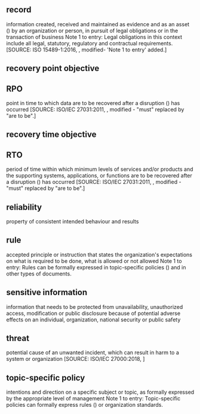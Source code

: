 ## 
## record
information created, received and maintained as evidence and as an asset () by an organization or person, in pursuit of legal obligations or in the transaction of business
Note  1  to  entry:  Legal  obligations  in  this  context  include  all  legal,  statutory,  regulatory  and  contractual requirements.
[SOURCE: ISO 15489-1:2016, , modified- 'Note 1 to entry' added.]
## 
## recovery	point	objective
## RPO
point in time to which data are to be recovered after a disruption () has occurred
[SOURCE: ISO/IEC 27031:2011, , modified - "must" replaced by "are to be".]
## 
## recovery	time	objective
## RTO
period of time within which minimum levels of services and/or products and the supporting systems, applications, or functions are to be recovered after a disruption () has occurred
[SOURCE: ISO/IEC 27031:2011, , modified - "must" replaced by "are to be".]
## 
## reliability
property of consistent intended behaviour and results
## 
## rule
accepted principle or instruction that states the organization's expectations on what is required to be done, what is allowed or not allowed
Note 1 to entry: Rules can be formally expressed in topic-specific policies () and in other types of documents.
## 
## sensitive information
information that needs to be protected from unavailability, unauthorized access, modification or public disclosure  because  of  potential  adverse  effects  on  an  individual,  organization,  national  security  or public safety
## 
## threat
potential cause of an unwanted incident, which can result in harm to a system or organization
[SOURCE: ISO/IEC 27000:2018, ]
## 
## topic-specific	policy
intentions and direction on a specific subject or topic, as formally expressed by the appropriate level of management
Note 1 to entry: Topic-specific policies can formally express rules () or organization standards.
